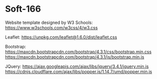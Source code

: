 # Soft-166

Website template designed by W3 Schools:
https://www.w3schools.com/w3css/4/w3.css

Leaflet:
https://unpkg.com/leaflet@1.6.0/dist/leaflet.css

Bootstrap:
https://maxcdn.bootstrapcdn.com/bootstrap/4.3.1/css/bootstrap.min.css
https://maxcdn.bootstrapcdn.com/bootstrap/4.3.1/js/bootstrap.min.js

JQuery:
https://ajax.googleapis.com/ajax/libs/jquery/3.4.1/jquery.min.js
https://cdnjs.cloudflare.com/ajax/libs/popper.js/1.14.7/umd/popper.min.js
